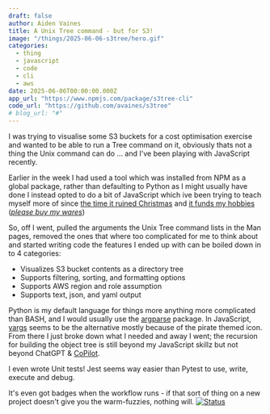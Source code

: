 ```yaml
---
draft: false
author: Aiden Vaines
title: A Unix Tree command - but for S3!
image: "/things/2025-06-06-s3tree/hero.gif"
categories:
  - thing
  - javascript
  - code
  - cli
  - aws
date: 2025-06-06T00:00:00.000Z
app_url: "https://www.npmjs.com/package/s3tree-cli"
code_url: "https://github.com/avaines/s3tree"
# blog_url: "#"
---
```


I was trying to visualise some S3 buckets for a cost optimisation exercise and wanted to be able to run a Tree command on it, obviously thats not a thing the Unix command can do ... and I've been playing with JavaScript recently.

Earlier in the week I had used a tool which was installed from NPM as a global package, rather than defaulting to Python as I might usually have done I instead opted to do a bit of JavaScript which ive been trying to teach myself more of since [the time it ruined Christmas](posts/2022-02-03-javascript-most-and-least-frequent-list-elements) and [it funds my hobbies](posts/2024-10-22-building-a-simple-ecommerce-site-with-hugo-cloudflare-workers-and-square/) ([*please buy my wares*](https://shop.vaines.org))

So, off I went, pulled the arguments the Unix Tree command lists in the Man pages, removed the ones that where too complicated for me to think about and started writing code the features I ended up with can be boiled down in to 4 categories:
* Visualizes S3 bucket contents as a directory tree
* Supports filtering, sorting, and formatting options
* Supports AWS region and role assumption
* Supports text, json, and yaml output

Python is my default language for things more anything more complicated than BASH, and I would usually use the [argparse](https://pypi.org/project/argparse/) package. In JavaScript, [yargs](https://www.npmjs.com/package/yargs) seems to be the alternative mostly because of the pirate themed icon. From there I just broke down what I needed and away I went; the recursion for building the object tree is still beyond my JavaScript skillz but not beyond ChatGPT & [CoPilot](https://docs.github.com/en/copilot/managing-copilot/managing-copilot-as-an-individual-subscriber/getting-started-with-copilot-on-your-personal-account/about-individual-copilot-plans-and-benefits#github-copilot-free).

I even wrote Unit tests! Jest seems way easier than Pytest to use, write, execute and debug.

It's even got badges when the workflow runs - if that sort of thing on a new project doesn't give you the warm-fuzzies, nothing will.
[![Status](https://github.com/avaines/s3tree/actions/workflows/main.yml/badge.svg)](https://github.com/avaines/s3tree/actions/workflows/main.yml)
